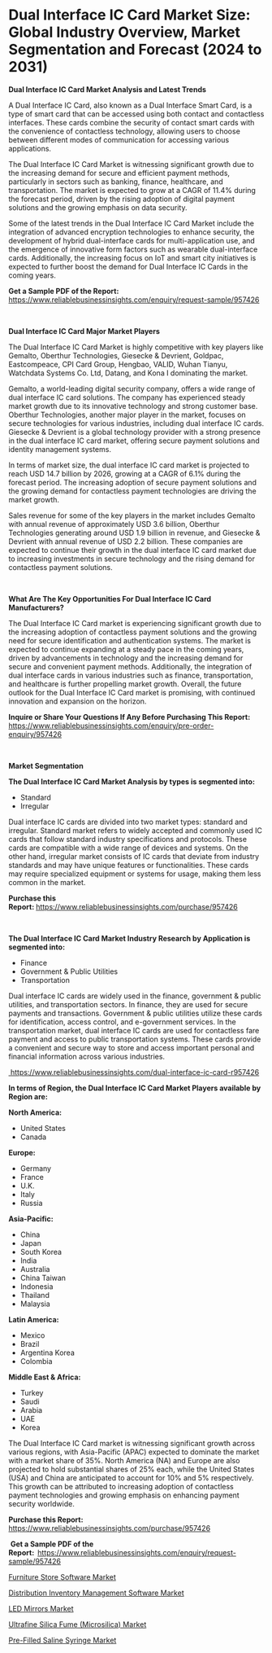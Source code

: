 <p><h1>Dual Interface IC Card Market Size: Global Industry Overview, Market Segmentation and Forecast (2024 to 2031)</h1></p><p><strong>Dual Interface IC Card Market Analysis and Latest Trends</strong></p>
<p><p>A Dual Interface IC Card, also known as a Dual Interface Smart Card, is a type of smart card that can be accessed using both contact and contactless interfaces. These cards combine the security of contact smart cards with the convenience of contactless technology, allowing users to choose between different modes of communication for accessing various applications.</p><p>The Dual Interface IC Card Market is witnessing significant growth due to the increasing demand for secure and efficient payment methods, particularly in sectors such as banking, finance, healthcare, and transportation. The market is expected to grow at a CAGR of 11.4% during the forecast period, driven by the rising adoption of digital payment solutions and the growing emphasis on data security.</p><p>Some of the latest trends in the Dual Interface IC Card Market include the integration of advanced encryption technologies to enhance security, the development of hybrid dual-interface cards for multi-application use, and the emergence of innovative form factors such as wearable dual-interface cards. Additionally, the increasing focus on IoT and smart city initiatives is expected to further boost the demand for Dual Interface IC Cards in the coming years.</p></p>
<p><strong>Get a Sample PDF of the Report:&nbsp;</strong> <a href="https://www.reliablebusinessinsights.com/enquiry/request-sample/957426">https://www.reliablebusinessinsights.com/enquiry/request-sample/957426</a></p>
<p>&nbsp;</p>
<p><strong>Dual Interface IC Card Major Market Players</strong></p>
<p><p>The Dual Interface IC Card Market is highly competitive with key players like Gemalto, Oberthur Technologies, Giesecke & Devrient, Goldpac, Eastcompeace, CPI Card Group, Hengbao, VALID, Wuhan Tianyu, Watchdata Systems Co. Ltd, Datang, and Kona I dominating the market. </p><p>Gemalto, a world-leading digital security company, offers a wide range of dual interface IC card solutions. The company has experienced steady market growth due to its innovative technology and strong customer base. Oberthur Technologies, another major player in the market, focuses on secure technologies for various industries, including dual interface IC cards. Giesecke & Devrient is a global technology provider with a strong presence in the dual interface IC card market, offering secure payment solutions and identity management systems.</p><p>In terms of market size, the dual interface IC card market is projected to reach USD 14.7 billion by 2026, growing at a CAGR of 6.1% during the forecast period. The increasing adoption of secure payment solutions and the growing demand for contactless payment technologies are driving the market growth.</p><p>Sales revenue for some of the key players in the market includes Gemalto with annual revenue of approximately USD 3.6 billion, Oberthur Technologies generating around USD 1.9 billion in revenue, and Giesecke & Devrient with annual revenue of USD 2.2 billion. These companies are expected to continue their growth in the dual interface IC card market due to increasing investments in secure technology and the rising demand for contactless payment solutions.</p></p>
<p>&nbsp;</p>
<p><strong>What Are The Key Opportunities For Dual Interface IC Card Manufacturers?</strong></p>
<p><p>The Dual Interface IC Card market is experiencing significant growth due to the increasing adoption of contactless payment solutions and the growing need for secure identification and authentication systems. The market is expected to continue expanding at a steady pace in the coming years, driven by advancements in technology and the increasing demand for secure and convenient payment methods. Additionally, the integration of dual interface cards in various industries such as finance, transportation, and healthcare is further propelling market growth. Overall, the future outlook for the Dual Interface IC Card market is promising, with continued innovation and expansion on the horizon.</p></p>
<p><strong>Inquire or Share Your Questions If Any Before Purchasing This Report:</strong> <a href="https://www.reliablebusinessinsights.com/enquiry/pre-order-enquiry/957426">https://www.reliablebusinessinsights.com/enquiry/pre-order-enquiry/957426</a></p>
<p>&nbsp;</p>
<p><strong>Market Segmentation</strong></p>
<p><strong>The Dual Interface IC Card Market Analysis by types is segmented into:</strong></p>
<p><ul><li>Standard</li><li>Irregular</li></ul></p>
<p><p>Dual interface IC cards are divided into two market types: standard and irregular. Standard market refers to widely accepted and commonly used IC cards that follow standard industry specifications and protocols. These cards are compatible with a wide range of devices and systems. On the other hand, irregular market consists of IC cards that deviate from industry standards and may have unique features or functionalities. These cards may require specialized equipment or systems for usage, making them less common in the market.</p></p>
<p><strong>Purchase this Report:&nbsp;</strong><a href="https://www.reliablebusinessinsights.com/purchase/957426">https://www.reliablebusinessinsights.com/purchase/957426</a></p>
<p>&nbsp;</p>
<p><strong>The Dual Interface IC Card Market Industry Research by Application is segmented into:</strong></p>
<p><ul><li>Finance</li><li>Government & Public Utilities</li><li>Transportation</li></ul></p>
<p><p>Dual interface IC cards are widely used in the finance, government & public utilities, and transportation sectors. In finance, they are used for secure payments and transactions. Government & public utilities utilize these cards for identification, access control, and e-government services. In the transportation market, dual interface IC cards are used for contactless fare payment and access to public transportation systems. These cards provide a convenient and secure way to store and access important personal and financial information across various industries.</p></p>
<p><a href="https://www.reliablebusinessinsights.com/dual-interface-ic-card-r957426">&nbsp;https://www.reliablebusinessinsights.com/dual-interface-ic-card-r957426</a></p>
<p><strong>In terms of Region, the Dual Interface IC Card Market Players available by Region are:</strong></p>
<p>
    <p> <strong> North America: </strong>
        <ul>
            <li>United States</li>
            <li>Canada</li>
        </ul>
        </p> 
    <p> <strong> Europe: </strong>
        <ul>
            <li>Germany</li>
            <li>France</li>
            <li>U.K.</li>
            <li>Italy</li>
            <li>Russia</li>
        </ul>
        </p> 
    <p> <strong> Asia-Pacific: </strong>
        <ul>
            <li>China</li>
            <li>Japan</li>
            <li>South Korea</li>
            <li>India</li>
            <li>Australia</li>
            <li>China Taiwan</li>
            <li>Indonesia</li>
            <li>Thailand</li>
            <li>Malaysia</li>
        </ul>
        </p> 
    <p> <strong> Latin America: </strong>
        <ul>
            <li>Mexico</li>
            <li>Brazil</li>
            <li>Argentina Korea</li>
            <li>Colombia</li>
        </ul>
        </p> 
    <p> <strong> Middle East & Africa: </strong>
        <ul>
            <li>Turkey</li>
            <li>Saudi</li>
            <li>Arabia</li>
            <li>UAE</li>
            <li>Korea</li>
        </ul>
    </p>
    </p>
<p><p>The Dual Interface IC Card market is witnessing significant growth across various regions, with Asia-Pacific (APAC) expected to dominate the market with a market share of 35%. North America (NA) and Europe are also projected to hold substantial shares of 25% each, while the United States (USA) and China are anticipated to account for 10% and 5% respectively. This growth can be attributed to increasing adoption of contactless payment technologies and growing emphasis on enhancing payment security worldwide.</p></p>
<p><strong>Purchase this Report: </strong><a href="https://www.reliablebusinessinsights.com/purchase/957426">https://www.reliablebusinessinsights.com/purchase/957426</a></p>
<p>&nbsp;<strong>Get a Sample PDF of the Report:&nbsp;&nbsp;</strong><a href="https://www.reliablebusinessinsights.com/enquiry/request-sample/957426">https://www.reliablebusinessinsights.com/enquiry/request-sample/957426</a></p>
<p><strong></strong></p>
<p><p><a href="https://medium.com/@denisolden565/global-furniture-store-software-market-size-share-analysis-by-product-type-by-application-by-792c55f213ca">Furniture Store Software Market</a></p><p><a href="https://medium.com/@sean.peake0978/distribution-inventory-management-software-market-global-market-share-and-ranking-overall-sales-4e07161f78e1">Distribution Inventory Management Software Market</a></p><p><a href="https://medium.com/@lianapter60/led-mirrors-market-forecasts-market-trends-and-impact-analysis-2024-2031-27ad362017f6">LED Mirrors Market</a></p><p><a href="https://issuu.com/reportprime-2/docs/ultrafine-silica-fume-microsilica-m_e9d4e0d6fdbbf0">Ultrafine Silica Fume (Microsilica) Market</a></p><p><a href="https://github.com/bmorecock/Market-Research-Report-List-5/blob/main/pre-filled-saline-syringe-market.md">Pre-Filled Saline Syringe Market</a></p></p>
